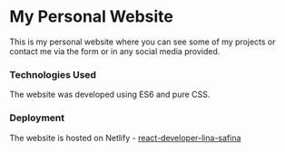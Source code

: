 # My Personal Website
This is my personal website where you can see some of my projects or contact me via the form or in any social media provided.

### Technologies Used
The website was developed using ES6 and pure CSS.

### Deployment
The website is hosted on Netlify - [react-developer-lina-safina](https://react-developer-lina-safina.netlify.app/#portfolio)
